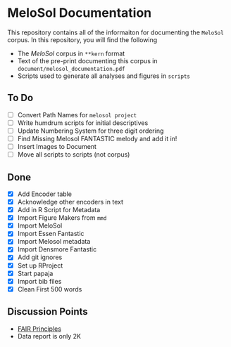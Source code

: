 # MeloSol Documentation  

This repository contains all of the informaiton for documenting the `MeloSol` corpus. 
In this repository, you will find the following 

* The _MeloSol_ corpus in `**kern` format
* Text of the pre-print documenting this corpus in `document/melosol_documentation.pdf`
* Scripts used to generate all analyses and figures in `scripts` 

## To Do 

* [ ] Convert Path Names for `melosol project`
* [ ] Write humdrum scripts for initial descriptives
* [ ] Update Numbering System for three digit ordering
* [ ] Find Missing Melosol FANTASTIC melody and add it in! 
* [ ] Insert Images to Document 
* [ ] Move all scripts to scripts (not corpus) 

## Done 

* [X] Add Encoder table
* [X] Acknowledge other encoders in text 
* [X] Add in R Script for Metadata 
* [X] Import Figure Makers from `mmd`
* [X] Import MeloSol 
* [X] Import Essen Fantastic 
* [X] Import Melosol metadata 
* [X] Import Densmore Fantastic 
* [X] Add git ignores
* [X] Set up RProject
* [X] Start papaja
* [X] Import bib files 
* [X] Clean First 500 words 
 
## Discussion Points

* [FAIR Principles](https://www.go-fair.org/fair-principles/)
* Data report is only 2K  


